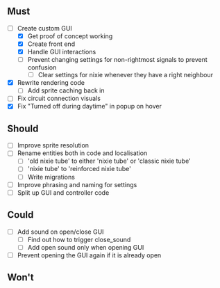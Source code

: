 ## Must

- [ ] Create custom GUI
  - [x] Get proof of concept working
  - [x] Create front end
  - [x] Handle GUI interactions
  - [ ] Prevent changing settings for non-rightmost signals to prevent confusion
    - [ ] Clear settings for nixie whenever they have a right neighbour
- [x] Rewrite rendering code
  - [ ] Add sprite caching back in
- [ ] Fix circuit connection visuals
- [x] Fix "Turned off during daytime" in popup on hover

## Should

- [ ] Improve sprite resolution
- [ ] Rename entities both in code and localisation
  - [ ] 'old nixie tube' to either 'nixie tube' or 'classic nixie tube'
  - [ ] 'nixie tube' to 'reinforced nixie tube'
  - [ ] Write migrations
- [ ] Improve phrasing and naming for settings
- [ ] Split up GUI and controller code

## Could

- [ ] Add sound on open/close GUI
  - [ ] Find out how to trigger close_sound
  - [ ] Add open sound only when opening GUI
- [ ] Prevent opening the GUI again if it is already open

## Won't
